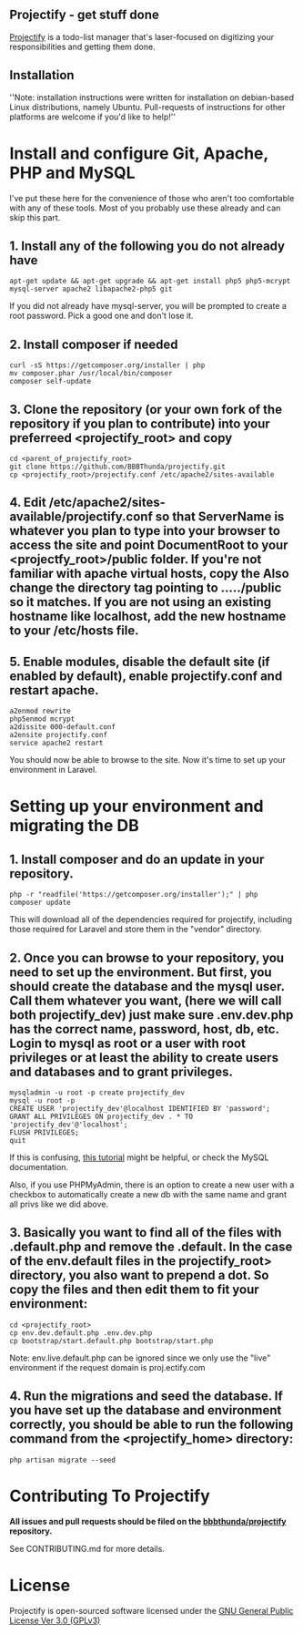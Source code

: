 ## Projectify - get stuff done

[Projectify](https://proj.ectify.com) is a todo-list manager that's laser-focused on digitizing your responsibilities and getting them done.

## Installation

''Note: installation instructions were written for installation on debian-based Linux distributions, namely Ubuntu.  Pull-requests of instructions for other platforms are welcome if you'd like to help!''

# Install and configure Git, Apache, PHP and MySQL

I've put these here for the convenience of those who aren't too comfortable with any of these tools.  Most of you probably use these already and can skip this part.

## 1. Install any of the following you do not already have
```
apt-get update && apt-get upgrade && apt-get install php5 php5-mcrypt mysql-server apache2 libapache2-php5 git
```

If you did not already have mysql-server, you will be prompted to create a root password. Pick a good one and don't lose it.

## 2. Install composer if needed
```
curl -sS https://getcomposer.org/installer | php
mv composer.phar /usr/local/bin/composer
composer self-update
```

## 3. Clone the repository (or your own fork of the repository if you plan to contribute) into your preferreed <projectify_root> and copy 
```
cd <parent_of_projectify_root>
git clone https://github.com/BBBThunda/projectify.git
cp <projectify_root>/projectify.conf /etc/apache2/sites-available
```

## 4. Edit /etc/apache2/sites-available/projectify.conf so that ServerName is whatever you plan to type into your browser to access the site and point DocumentRoot to your <projectfy_root>/public folder.  If you're not familiar with apache virtual hosts, copy the   Also change the directory tag pointing to ...../public so it matches.  If you are not using an existing hostname like localhost, add the new hostname to your /etc/hosts file.

## 5. Enable modules, disable the default site (if enabled by default), enable projectify.conf and restart apache.
```
a2enmod rewrite
php5enmod mcrypt
a2dissite 000-default.conf
a2ensite projectify.conf
service apache2 restart
```

You should now be able to browse to the site.  Now it's time to set up your environment in Laravel.

# Setting up your environment and migrating the DB

## 1. Install composer and do an update in your repository.
```
php -r "readfile('https://getcomposer.org/installer');" | php
composer update
```

This will download all of the dependencies required for projectify, including those required for Laravel and store them in the "vendor" directory.

## 2. Once you can browse to your repository, you need to set up the environment.  But first, you should create the database and the mysql user. Call them whatever you want, (here we will call both projectify_dev) just make sure .env.dev.php has the correct name, password, host, db, etc.  Login to mysql as root or a user with root privileges or at least the ability to create users and databases and to grant privileges.

```
mysqladmin -u root -p create projectify_dev
mysql -u root -p
CREATE USER 'projectify_dev'@localhost IDENTIFIED BY 'password';
GRANT ALL PRIVILEGES ON projectify_dev . * TO 'projectify_dev'@'localhost';
FLUSH PRIVILEGES;
quit
```

If this is confusing, [this tutorial](https://www.digitalocean.com/community/tutorials/how-to-create-a-new-user-and-grant-permissions-in-mysql) might be helpful, or check the MySQL documentation.

Also, if you use PHPMyAdmin, there is an option to create a new user with a checkbox to automatically create a new db with the same name and grant all privs like we did above.

## 3. Basically you want to find all of the files with .default.php and remove the .default.  In the case of the env.default files in the projectify_root> directory, you also want to prepend a dot. So copy the files and then edit them to fit your environment:
```
cd <projectify_root>
cp env.dev.default.php .env.dev.php
cp bootstrap/start.default.php bootstrap/start.php
```

Note: env.live.default.php can be ignored since we only use the "live" environment if the request domain is proj.ectify.com

## 4. Run the migrations and seed the database.  If you have set up the database and environment correctly, you should be able to  run the following command from the <projectify_home> directory:

```
php artisan migrate --seed
```

# Contributing To Projectify

**All issues and pull requests should be filed on the [bbbthunda/projectify](http://github.com/bbbthunda/projectify) repository.**

See CONTRIBUTING.md for more details.

# License

Projectify is open-sourced software licensed under the [GNU General Public License Ver 3.0 (GPLv3)](LICENSE.txt)
